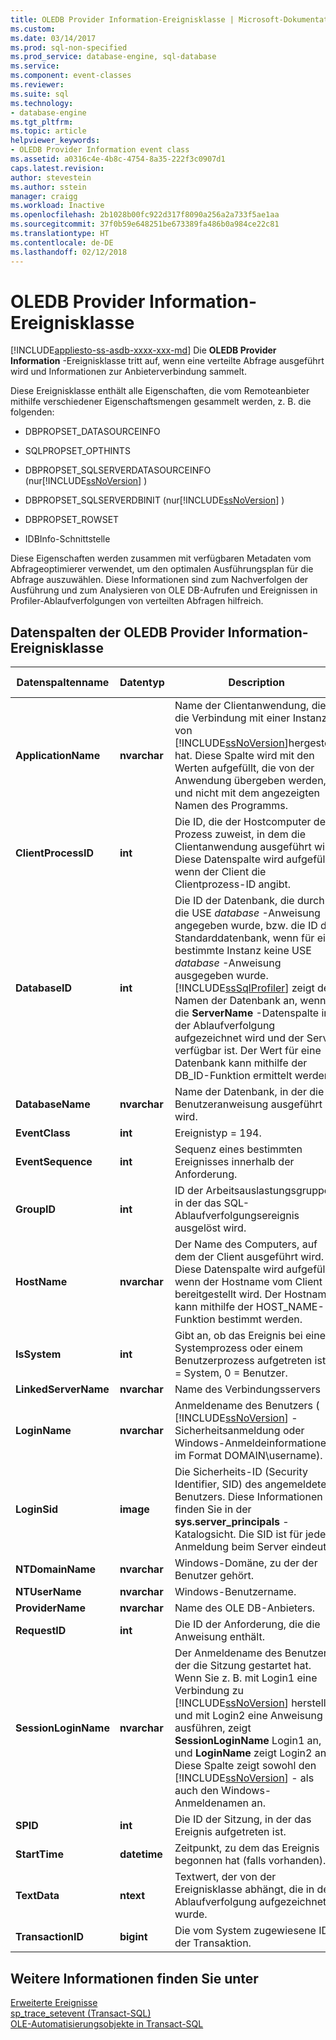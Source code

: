 ```yaml
---
title: OLEDB Provider Information-Ereignisklasse | Microsoft-Dokumentation
ms.custom: 
ms.date: 03/14/2017
ms.prod: sql-non-specified
ms.prod_service: database-engine, sql-database
ms.service: 
ms.component: event-classes
ms.reviewer: 
ms.suite: sql
ms.technology:
- database-engine
ms.tgt_pltfrm: 
ms.topic: article
helpviewer_keywords:
- OLEDB Provider Information event class
ms.assetid: a0316c4e-4b8c-4754-8a35-222f3c0907d1
caps.latest.revision: 
author: stevestein
ms.author: sstein
manager: craigg
ms.workload: Inactive
ms.openlocfilehash: 2b1028b00fc922d317f8090a256a2a733f5ae1aa
ms.sourcegitcommit: 37f0b59e648251be673389fa486b0a984ce22c81
ms.translationtype: HT
ms.contentlocale: de-DE
ms.lasthandoff: 02/12/2018
---
```

# <a name="oledb-provider-information-event-class"></a>OLEDB Provider Information-Ereignisklasse
[!INCLUDE[appliesto-ss-asdb-xxxx-xxx-md](../../includes/appliesto-ss-asdb-xxxx-xxx-md.md)]
Die **OLEDB Provider Information** -Ereignisklasse tritt auf, wenn eine verteilte Abfrage ausgeführt wird und Informationen zur Anbieterverbindung sammelt.  
  
 Diese Ereignisklasse enthält alle Eigenschaften, die vom Remoteanbieter mithilfe verschiedener Eigenschaftsmengen gesammelt werden, z. B. die folgenden:  
  
-   DBPROPSET_DATASOURCEINFO  
  
-   SQLPROPSET_OPTHINTS  
  
-   DBPROPSET_SQLSERVERDATASOURCEINFO (nur[!INCLUDE[ssNoVersion](../../includes/ssnoversion-md.md)] )  
  
-   DBPROPSET_SQLSERVERDBINIT (nur[!INCLUDE[ssNoVersion](../../includes/ssnoversion-md.md)] )  
  
-   DBPROPSET_ROWSET  
  
-   IDBInfo-Schnittstelle  
  
 Diese Eigenschaften werden zusammen mit verfügbaren Metadaten vom Abfrageoptimierer verwendet, um den optimalen Ausführungsplan für die Abfrage auszuwählen. Diese Informationen sind zum Nachverfolgen der Ausführung und zum Analysieren von OLE DB-Aufrufen und Ereignissen in Profiler-Ablaufverfolgungen von verteilten Abfragen hilfreich.  
  
## <a name="oledb-provider-information-event-class-data-columns"></a>Datenspalten der OLEDB Provider Information-Ereignisklasse  
  
|Datenspaltenname|Datentyp|Description|Column ID|Filterbar|  
|----------------------|---------------|-----------------|---------------|----------------|  
|**ApplicationName**|**nvarchar**|Name der Clientanwendung, die die Verbindung mit einer Instanz von [!INCLUDE[ssNoVersion](../../includes/ssnoversion-md.md)]hergestellt hat. Diese Spalte wird mit den Werten aufgefüllt, die von der Anwendung übergeben werden, und nicht mit dem angezeigten Namen des Programms.|10|ja|  
|**ClientProcessID**|**int**|Die ID, die der Hostcomputer dem Prozess zuweist, in dem die Clientanwendung ausgeführt wird. Diese Datenspalte wird aufgefüllt, wenn der Client die Clientprozess-ID angibt.|9|ja|  
|**DatabaseID**|**int**|Die ID der Datenbank, die durch die USE *database* -Anweisung angegeben wurde, bzw. die ID der Standarddatenbank, wenn für eine bestimmte Instanz keine USE *database* -Anweisung ausgegeben wurde. [!INCLUDE[ssSqlProfiler](../../includes/sssqlprofiler-md.md)] zeigt den Namen der Datenbank an, wenn die **ServerName** -Datenspalte in der Ablaufverfolgung aufgezeichnet wird und der Server verfügbar ist. Der Wert für eine Datenbank kann mithilfe der DB_ID-Funktion ermittelt werden.|3|ja|  
|**DatabaseName**|**nvarchar**|Name der Datenbank, in der die Benutzeranweisung ausgeführt wird.|35|ja|  
|**EventClass**|**int**|Ereignistyp = 194.|27|nein|  
|**EventSequence**|**int**|Sequenz eines bestimmten Ereignisses innerhalb der Anforderung.|51|nein|  
|**GroupID**|**int**|ID der Arbeitsauslastungsgruppe, in der das SQL-Ablaufverfolgungsereignis ausgelöst wird.|66|ja|  
|**HostName**|**nvarchar**|Der Name des Computers, auf dem der Client ausgeführt wird. Diese Datenspalte wird aufgefüllt, wenn der Hostname vom Client bereitgestellt wird. Der Hostname kann mithilfe der HOST_NAME-Funktion bestimmt werden.|8|ja|  
|**IsSystem**|**int**|Gibt an, ob das Ereignis bei einem Systemprozess oder einem Benutzerprozess aufgetreten ist. 1 = System, 0 = Benutzer.|60|ja|  
|**LinkedServerName**|**nvarchar**|Name des Verbindungsservers|45|ja|  
|**LoginName**|**nvarchar**|Anmeldename des Benutzers ( [!INCLUDE[ssNoVersion](../../includes/ssnoversion-md.md)] -Sicherheitsanmeldung oder Windows-Anmeldeinformationen im Format DOMAIN\username).|11|ja|  
|**LoginSid**|**image**|Die Sicherheits-ID (Security Identifier, SID) des angemeldeten Benutzers. Diese Informationen finden Sie in der **sys.server_principals** -Katalogsicht. Die SID ist für jede Anmeldung beim Server eindeutig.|41|ja|  
|**NTDomainName**|**nvarchar**|Windows-Domäne, zu der der Benutzer gehört.|7|ja|  
|**NTUserName**|**nvarchar**|Windows-Benutzername.|6|ja|  
|**ProviderName**|**nvarchar**|Name des OLE DB-Anbieters.|46|ja|  
|**RequestID**|**int**|Die ID der Anforderung, die die Anweisung enthält.|49|ja|  
|**SessionLoginName**|**nvarchar**|Der Anmeldename des Benutzers, der die Sitzung gestartet hat. Wenn Sie z. B. mit Login1 eine Verbindung zu [!INCLUDE[ssNoVersion](../../includes/ssnoversion-md.md)] herstellen und mit Login2 eine Anweisung ausführen, zeigt **SessionLoginName** Login1 an, und **LoginName** zeigt Login2 an. Diese Spalte zeigt sowohl den [!INCLUDE[ssNoVersion](../../includes/ssnoversion-md.md)] - als auch den Windows-Anmeldenamen an.|64|ja|  
|**SPID**|**int**|Die ID der Sitzung, in der das Ereignis aufgetreten ist.|12|ja|  
|**StartTime**|**datetime**|Zeitpunkt, zu dem das Ereignis begonnen hat (falls vorhanden).|14|ja|  
|**TextData**|**ntext**|Textwert, der von der Ereignisklasse abhängt, die in der Ablaufverfolgung aufgezeichnet wurde.|1|ja|  
|**TransactionID**|**bigint**|Die vom System zugewiesene ID der Transaktion.|4|ja|  
  
## <a name="see-also"></a>Weitere Informationen finden Sie unter  
 [Erweiterte Ereignisse](../../relational-databases/extended-events/extended-events.md)   
 [sp_trace_setevent &#40;Transact-SQL&#41;](../../relational-databases/system-stored-procedures/sp-trace-setevent-transact-sql.md)   
 [OLE-Automatisierungsobjekte in Transact-SQL](../../relational-databases/stored-procedures/ole-automation-objects-in-transact-sql.md)  
  
  

